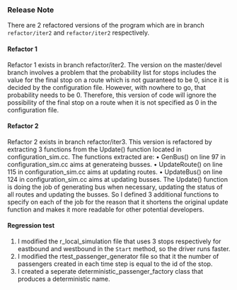 ### Release Note
There are 2 refactored versions of the program which are in branch `refactor/iter2` and `refactor/iter2` respectively.

#### Refactor 1
Refactor 1 exists in branch refactor/iter2.
The version on the master/devel branch involves a problem that the probability list for stops includes the value for the final stop on a route which is not guaranteed to be 0, since it is decided by the configuration file. However, with nowhere to go, that probability needs to be 0. Therefore, this version of code will ignore the possibility of the final stop on a route when it is not specified as 0 in the configuration file.

#### Refactor 2
Refactor 2 exists in branch refactor/iter3.
This version is refactored by extracting 3 functions from the Update() function located in configuration_sim.cc.
The functions extracted are:
    • GenBus() on line 97 in configuration_sim.cc aims at generateing busses.
    • UpdateRoute() on line 115 in configuration_sim.cc aims at updating routes.
    • UpdateBus() on line 124 in configuration_sim.cc aims at updating busses.
The Update() function is doing the job of generating bus when necessary, updating the status of all routes and updating the busses. So I defined 3 additional functions to specify on each of the job for the reason that it shortens the original update function and makes it more readable for other potential developers.

#### Regression test
1. I modified the r_local_simulation file that uses 3 stops respectively for eastbound and westbound in the `Start` method, so the driver runs faster.
2. I modified the rtest_passenger_generator file so that it the number of passengers created in each time step is equal to the id of the stop.
3. I created a seperate deterministic_passenger_factory class that produces a deterministic name.
